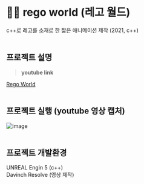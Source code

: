 # 🙎‍♂️ rego world (레고 월드)
c++로 레고를 소재로 한 짧은 애니메이션 제작 (2021, c++)
<br><br>

## 프로젝트 설명
> **youtube link**

[Rego World](https://www.youtube.com/watch?v=rPEAUjF2jpQ)
<br><br>

## 프로젝트 실행 (youtube 영상 캡처)
![image](https://user-images.githubusercontent.com/106156087/193296220-1061675d-cb6f-4521-8283-709b0d0c9bf9.png)
<br><br>

## 프로젝트 개발환경
UNREAL Engin 5 (c++)<br>
Davinch Resolve (영상 제작)

